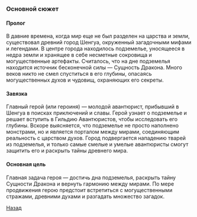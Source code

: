 ### Основной сюжет

#### Пролог

В давние времена, когда мир еще не был разделен на царства и земли, существовал древний город Шенгуа, окруженный загадочными мифами и легендами. В центре города находилось подземелье, уносящееся в недра земли и хранящее в себе несметные сокровища и могущественные артефакты. Считалось, что на дне подземелья находится источник бесконечной силы — Сущность Дракона. Много веков никто не смел спуститься в его глубины, опасаясь могущественных духов и чудовищ, охраняющих его секреты.

#### Завязка

Главный герой (или героиня) — молодой авантюрист, прибывший в Шенгуа в поисках приключений и славы. Герой узнает о подземелье и решает вступить в Гильдию Авантюристов, чтобы исследовать его глубины. Вскоре выясняется, что подземелье не просто наполнено монстрами, но и является порталом между мирами, соединяющим реальность с царством духов. Город подвергается нападению тварей из подземелья, и только самые смелые и умелые авантюристы смогут защитить его и раскрыть тайны древнего мира.

#### Основная цель

Главная задача героя — достичь дна подземелья, раскрыть тайну Сущности Дракона и вернуть гармонию между мирами. По мере продвижения герою предстоит встретиться с могущественными стражами, древними духами и разгадать множество загадок.

[Назад](index.md)